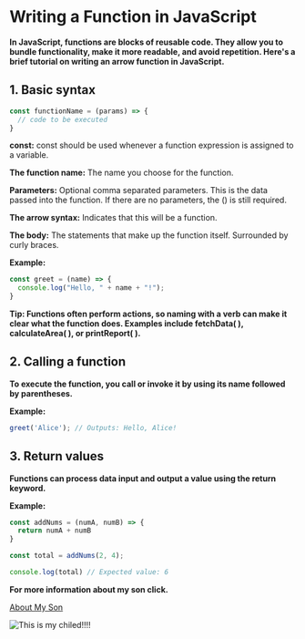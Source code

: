 # Writing a Function in JavaScript

**In JavaScript, functions are blocks of reusable code. They allow you to bundle functionality, make it more readable, and avoid repetition. Here's a brief tutorial on writing an arrow function in JavaScript.**

## 1. Basic syntax

```js
const functionName = (params) => {
  // code to be executed
}
```
**const:** const should be used whenever a function expression is assigned to a variable.

**The function name:** The name you choose for the function.

**Parameters:** Optional comma separated parameters. This is the data passed into the function. If there are no parameters, the () is still required.

**The arrow syntax:** Indicates that this will be a function.

**The body:** The statements that make up the function itself. Surrounded by curly braces.

**Example:**
```js
const greet = (name) => {
  console.log("Hello, " + name + "!");
}
```

**Tip: Functions often perform actions, so naming with a verb can make it clear what the function does. Examples include fetchData( ), calculateArea( ), or printReport( ).**

## 2. Calling a function

**To execute the function, you call or invoke it by using its name followed by parentheses.**

**Example:**
```js
greet('Alice'); // Outputs: Hello, Alice!
```
## 3. Return values

**Functions can process data input and output a value using the return keyword.**

**Example:** 
```js
const addNums = (numA, numB) => {
  return numA + numB
}

const total = addNums(2, 4);

console.log(total) // Expected value: 6
```
**For more information about my son click.**


[About My Son](https://developer.mozilla.org/en-US/docs/Web/JavaScript/Guide/Functions)

![This is my chiled!!!!](https://www.aap.org/contentassets/01026ca111c248cf82cd0bb47d0239b4/2025-aap-safe-sleep-image-library-165.jpg)
